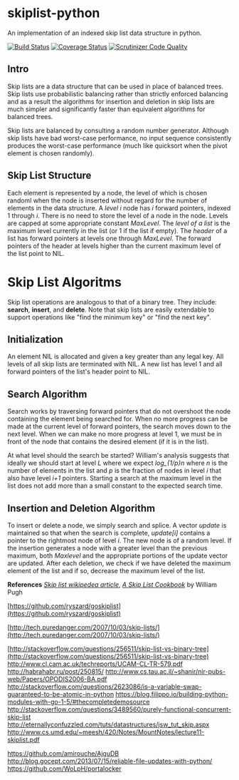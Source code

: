 skiplist-python
===============

An implementation of an indexed skip list data structure in python.

[![Build Status](https://travis-ci.org/ZhukovAlexander/py-skiplist.svg?branch=master)](https://travis-ci.org/ZhukovAlexander/py-skiplist)
[![Coverage Status](https://coveralls.io/repos/ZhukovAlexander/py-skiplist/badge.svg?branch=master&service=github)](https://coveralls.io/github/ZhukovAlexander/py-skiplist?branch=master)
[![Scrutinizer Code Quality](https://scrutinizer-ci.com/g/ZhukovAlexander/py-skiplist/badges/quality-score.png?b=master)](https://scrutinizer-ci.com/g/ZhukovAlexander/py-skiplist/?branch=master)

Intro
-----
Skip lists are a data structure that can be used in place
of balanced trees. Skip lists use probabilistic balancing
rather than strictly enforced balancing and as a result
the algorithms for insertion and deletion in skip lists
are much simpler and significantly faster than equivalent
algorithms for balanced trees.

Skip lists are balanced by consulting a random number 
generator. Although skip lists have bad worst-case
performance, no input sequence consistently produces the
worst-case performance (much like quicksort when the pivot
element is chosen randomly).

Skip List Structure
--------------------
Each element is represented by a node, the level of 
which is chosen randoml when the node is inserted
without regard for the number of elements in the
data structure. A *level i* node has *i* forward
pointers, indexed 1 through *i*. There is no need
to store the level of a node in the node. Levels
are capped at some appropriate constant *MaxLevel*.
The *level of a list* is the maximum level currently
in the list (or 1 if the list if empty). The *header*
of a list has forward pointers at levels one through
*MaxLevel*. The forward pointers of the header at
levels higher than the current maximum level of the
list point to NIL.

Skip List Algoritms
===================
Skip list operations are analogous to that of a binary
tree. They include: **search**, **insert**,
and **delete**. Note that skip lists are easily
extendable to support operations like "find the minimum key" or "find the next key".

Initialization
--------------
An element NIL is allocated and given a key
greater than any legal key. All levels of all
skip lists are terminated with NIL. A new list
has level 1 and all forward pointers of the list's
header point to NIL.

Search Algorithm
-----------------
Search works by traversing forward pointers
that do not overshoot the node containing the element
being searched for. When no more progress can be
made at the current level of forward pointers, the
search moves down to the next level. When we can make
no more progress at level 1, we must be in front
of the node that contains the desired element (if 
it is in the list).

At what level should the search be started? William's
analysis suggests that ideally we should start
at level *L* where we expect *log_{1/p}n* where
*n* is the number of elements in the list and
*p* is the fraction of nodes in level *i* that
also have level *i+1* pointers. Starting a search
at the maximum level in the list does not add more
than a small constant to the expected search time.

Insertion and Deletion Algorithm
--------------------------------
To insert or delete a node, we simply search and
splice. A vector *update* is maintained so that when
the search is complete, *update[i]* contains a pointer
to the rightmost node of level *i*. The new node
is of a random level.
If the insertion generates a node with a greater level
than the previous maximum, both *Maxlevel* 
and the appropriate portions of the update vector
are updated. After each deletion, we check if we have
deleted the maximum element of the list and if so,
decrease the maximum level of the list.

**References**
[*Skip list wikipedea article*](http://en.wikipedia.org/wiki/Skip_list),
[*A Skip List Cookbook*](http://cg.scs.carleton.ca/~morin/teaching/5408/refs/p90b.pdf) by William Pugh

[https://github.com/ryszard/goskiplist](https://github.com/ryszard/goskiplist)

[http://tech.puredanger.com/2007/10/03/skip-lists/](http://tech.puredanger.com/2007/10/03/skip-lists/)

[http://stackoverflow.com/questions/256511/skip-list-vs-binary-tree](http://stackoverflow.com/questions/256511/skip-list-vs-binary-tree)
http://www.cl.cam.ac.uk/techreports/UCAM-CL-TR-579.pdf
http://habrahabr.ru/post/250815/
http://www.cs.tau.ac.il/~shanir/nir-pubs-web/Papers/OPODIS2006-BA.pdf
http://stackoverflow.com/questions/2623086/is-a-variable-swap-guaranteed-to-be-atomic-in-python
https://blog.filippo.io/building-python-modules-with-go-1-5/#thecompletedemosource
http://stackoverflow.com/questions/3489560/purely-functional-concurrent-skip-list
http://eternallyconfuzzled.com/tuts/datastructures/jsw_tut_skip.aspx
http://www.cs.umd.edu/~meesh/420/Notes/MountNotes/lecture11-skiplist.pdf

https://github.com/amirouche/AjguDB
http://blog.gocept.com/2013/07/15/reliable-file-updates-with-python/
https://github.com/WoLpH/portalocker